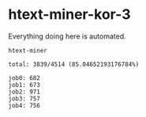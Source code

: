 # htext-miner-kor-3

Everything doing here is automated.

```
htext-miner

total: 3839/4514 (85.04652193176784%)

job0: 682
job1: 673
job2: 971
job3: 757
job4: 756
```